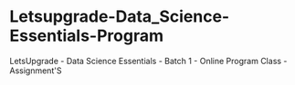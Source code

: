 # Letsupgrade-Data_Science-Essentials-Program
LetsUpgrade - Data Science Essentials - Batch 1 - Online Program Class - Assignment'S
